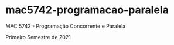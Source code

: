 # mac5742-programacao-paralela
MAC 5742 - Programação Concorrente e Paralela

Primeiro Semestre de 2021
